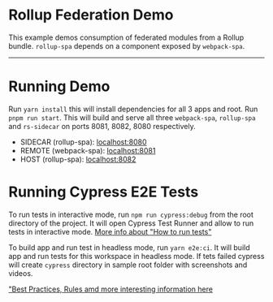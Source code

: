 # Rollup Federation Demo

This example demos consumption of federated modules from a Rollup bundle. `rollup-spa` depends on a component exposed by `webpack-spa`.

---

# Running Demo

Run `yarn install` this will install dependencies for all 3 apps and root.
Run `pnpm run start`. This will build and serve all three `webpack-spa`, `rollup-spa`  and `rs-sidecar` on ports 8081, 8082, 8080 respectively.

- SIDECAR (rollup-spa): [localhost:8080](http://localhost:8080/)
- REMOTE (webpack-spa): [localhost:8081](http://localhost:8081/)
- HOST (rollup-spa): [localhost:8082](http://localhost:8082/)

# Running Cypress E2E Tests

To run tests in interactive mode, run  `npm run cypress:debug` from the root directory of the project. It will open Cypress Test Runner and allow to run tests in interactive mode. [More info about "How to run tests"](../../cypress/README.md#how-to-run-tests)

To build app and run test in headless mode, run `yarn e2e:ci`. It will build app and run tests for this workspace in headless mode. If tets failed cypress will create `cypress` directory in sample root folder with screenshots and videos.

["Best Practices, Rules amd more interesting information here](../../cypress/README.md)
